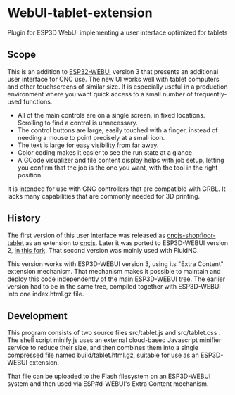 # WebUI-tablet-extension
Plugin for ESP3D WebUI implementing a user interface optimized for tablets

## Scope

This is an addition to [ESP32-WEBUI](https://github.com/luc-github/ESP3D-WEBUI.git) version 3 that presents an additional user interface for CNC use.  The new UI works well with
tablet computers and other touchscreens of similar size.  It is especially useful in a production environment where you want quick access to a small number of
frequently-used functions.

* All of the main controls are on a single screen, in fixed locations.  Scrolling to find a control is unnecessary.
* The control buttons are large, easily touched with a finger, instead of needing a mouse to point precisely at a small icon.
* The text is large for easy visibility from far away.
* Color coding makes it easier to see the run state at a glance
* A GCode visualizer and file content display helps with job setup, letting you confirm that the job is the one you want, with the tool in the right position.

It is intended for use with CNC controllers that are compatible with GRBL.  It lacks many capabilities that are commonly needed for 3D printing.

## History

The first version of this user interface was released as [cncjs-shopfloor-tablet](https://github.com/MitchBradley/cncjs-shopfloor-tablet.git) as an extension to [cncjs](https://github.com/cncjs/cncjs.git).  Later it was ported to ESP3D-WEBUI version 2, [in this fork](https://github.com/MitchBradley/ESP3D-WEBUI.git/tree/#revamp).  That second version was mainly used with FluidNC.

This version works with ESP3D-WEBUI version 3, using its "Extra Content" extension mechanism.  That mechanism makes it possible to maintain and deploy this code independently of the main ESP3D-WEBUI tree.  The earlier version had to be in the same tree, compiled together with ESP3D-WEBUI into one index.html.gz file.

## Development

This program consists of two source files src/tablet.js and src/tablet.css .  The shell script minify.js uses an external cloud-based Javascript minifier service to reduce their size, and then combines them into a single compressed file named build/tablet.html.gz, suitable for use as an ESP3D-WEBUI extension.

That file can be uploaded to the Flash filesystem on an ESP3D-WEBUI system and then used via ESP#d-WEBUI's Extra Content mechanism.
